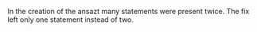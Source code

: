 In the creation of the ansazt many statements were present twice. The fix left only one statement instead of two.
